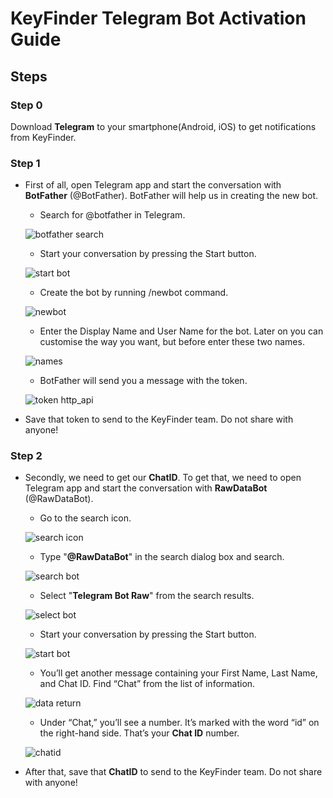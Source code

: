 # KeyFinder Telegram Bot Activation Guide
## Steps
### Step 0
Download **Telegram** to your smartphone(Android, iOS) to get notifications from KeyFinder. 
### Step 1
* First of all, open Telegram app and start the conversation with **BotFather** (@BotFather). BotFather will help us in creating the new bot.
  - Search for @botfather in Telegram.

   ![botfather search](https://user-images.githubusercontent.com/72407947/146800108-96ffb18b-f71a-41fc-bb34-caa19a195267.png)

  - Start your conversation by pressing the Start button.
 
   ![start bot](https://ucarecdn.com/ca311d0a-e460-43b9-aaf6-9b97a549a9cf/)
    
   - Create the bot by running /newbot command.

   ![newbot](https://ucarecdn.com/93c96757-1522-4062-a141-3530a56f66f2/)
    
   - Enter the Display Name and User Name for the bot. Later on you can customise the way you want, but before enter these two names.
    
   ![names](https://ucarecdn.com/861b41ff-1e77-418f-b6dd-294bd3a6d047/)
    
   - BotFather will send you a message with the token.
   
   ![token http_api](https://ucarecdn.com/a6a0a74c-e40c-4c8b-9d4c-28c602f4af7c/)
   
* Save that token to send to the KeyFinder team. Do not share with anyone!

### Step 2
* Secondly, we need to get our **ChatID**. To get that, we need to open Telegram app and start the conversation with **RawDataBot** (@RawDataBot). 
  - Go to the search icon.

  ![search icon](https://i2.wp.com/www.alphr.com/wp-content/uploads/2021/04/2-28.jpg?w=720&ssl=1)
  
  - Type "**@RawDataBot**" in the search dialog box and search.

  ![search bot](https://i1.wp.com/www.alphr.com/wp-content/uploads/2021/04/3-30.jpg?w=720&ssl=1)
  
  - Select "**Telegram Bot Raw**" from the search results.
  
  ![select bot](https://i1.wp.com/www.alphr.com/wp-content/uploads/2021/04/3-31.jpg?w=720&ssl=1)
  
  - Start your conversation by pressing the Start button.

  ![start bot](https://i2.wp.com/www.alphr.com/wp-content/uploads/2021/04/4-28.jpg?w=720&ssl=1)
  
  - You’ll get another message containing your First Name, Last Name, and Chat ID. Find “Chat” from the list of information.

  ![data return](https://i1.wp.com/www.alphr.com/wp-content/uploads/2021/04/5-16.jpg?w=720&ssl=1)
  
  - Under “Chat,” you’ll see a number. It’s marked with the word “id” on the right-hand side. That’s your **Chat ID** number.
  
  ![chatid](https://i1.wp.com/www.alphr.com/wp-content/uploads/2021/04/6-15.jpg?w=720&ssl=1)
  
* After that, save that **ChatID** to send to the KeyFinder team. Do not share with anyone!
